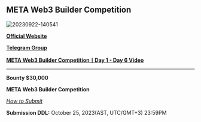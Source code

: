 ## META Web3 Builder Competition ##


![20230922-140541](https://d3gvnlbntpm4ho.cloudfront.net/META_Web3_Builder_Competition/META_Web3_Builder_Competition.assets/20230922-140541.jpg)



[**Official Website**](https://ethriyadh.com/meta-to-global) 

[**Telegram Group**](https://t.me/ETHRiyadh)

[**META Web3 Builder Competition丨Day 1 - Day 6 Video**](https://www.youtube.com/@ChainIDE/streams)

---

**Bounty $30,000**



**META Web3 Builder Competition**

[*How to Submit*](https://github.com/WhiteMatrixTech/META-Web3-Builder-Competition/blob/main/How%20to%20submit.md)

**Submission DDL:** October 25, 2023(AST, UTC/GMT+3)  23:59PM 



